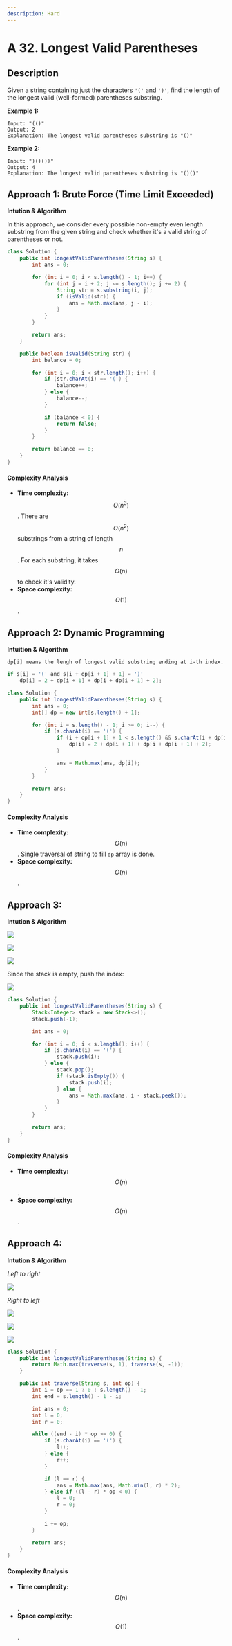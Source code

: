 ```yaml
---
description: Hard
---
```


# A 32. Longest Valid Parentheses

## Description

Given a string containing just the characters `'('` and `')'`, find the length of the longest valid \(well-formed\) parentheses substring.

**Example 1:**

```text
Input: "(()"
Output: 2
Explanation: The longest valid parentheses substring is "()"
```

**Example 2:**

```text
Input: ")()())"
Output: 4
Explanation: The longest valid parentheses substring is "()()"
```

## Approach 1: Brute Force \(Time Limit Exceeded\)

**Intution & Algorithm**

In this approach, we consider every possible non-empty even length substring from the given string and check whether it's a valid string of parentheses or not.

```java
class Solution {
    public int longestValidParentheses(String s) {
        int ans = 0;

        for (int i = 0; i < s.length() - 1; i++) {
            for (int j = i + 2; j <= s.length(); j += 2) {
                String str = s.substring(i, j);
                if (isValid(str)) {
                    ans = Math.max(ans, j - i);
                }
            }
        }

        return ans;
    }

    public boolean isValid(String str) {
        int balance = 0;

        for (int i = 0; i < str.length(); i++) {
            if (str.charAt(i) == '(') {
                balance++;
            } else {
                balance--;
            }

            if (balance < 0) {
                return false;
            }
        }

        return balance == 0;
    }
}
```

#### Complexity Analysis

* **Time complexity:** $$O(n^3)$$. There are $$O(n^2)$$ substrings from a string of length $$n$$. For each substring, it takes $$O(n)$$ to check it's validity.
* **Space complexity:** $$O(1)$$.

## Approach 2: Dynamic Programmin**g**

**Intuition & Algorithm**

`dp[i] means the lengh of longest valid substring ending at i-th index.`

```java
if s[i] = '(' and s[i + dp[i + 1] + 1] = ')'
    dp[i] = 2 + dp[i + 1] + dp[i + dp[i + 1] + 2];
```

```java
class Solution {
    public int longestValidParentheses(String s) {
        int ans = 0;
        int[] dp = new int[s.length() + 1];

        for (int i = s.length() - 1; i >= 0; i--) {
            if (s.charAt(i) == '(') {
                if (i + dp[i + 1] + 1 < s.length() && s.charAt(i + dp[i + 1] + 1) == ')') {
                    dp[i] = 2 + dp[i + 1] + dp[i + dp[i + 1] + 2];
                }

                ans = Math.max(ans, dp[i]);
            }
        }

        return ans;
    }
}
```

#### Complexity Analysis

* **Time complexity:** $$O(n)$$. Single traversal of string to fill `dp` array is done.
* **Space complexity:** $$O(n)$$.

## Approach 3: 

**Intution & Algorithm**

![](../../../.gitbook/assets/image%20%2861%29.png)

![](../../../.gitbook/assets/image%20%2847%29.png)

![](../../../.gitbook/assets/image%20%2855%29.png)

Since the stack is empty, push the index:

![](../../../.gitbook/assets/image%20%2862%29.png)

```java
class Solution {
    public int longestValidParentheses(String s) {
        Stack<Integer> stack = new Stack<>();
        stack.push(-1);

        int ans = 0;

        for (int i = 0; i < s.length(); i++) {
            if (s.charAt(i) == '(') {
                stack.push(i);
            } else {
                stack.pop();
                if (stack.isEmpty()) {
                    stack.push(i);
                } else {
                    ans = Math.max(ans, i - stack.peek());
                }
            }
        }

        return ans;
    }
}
```

#### Complexity Analysis

* **Time complexity:** $$O(n)$$.
* **Space complexity:** $$O(n)$$.



## Approach 4: 

**Intution & Algorithm**

_Left to right_

![](../../../.gitbook/assets/image%20%2850%29.png)

_Right to left_

![](../../../.gitbook/assets/image%20%2856%29.png)

![](../../../.gitbook/assets/image%20%2863%29.png)

![](../../../.gitbook/assets/image%20%2849%29.png)

```java
class Solution {
    public int longestValidParentheses(String s) {
        return Math.max(traverse(s, 1), traverse(s, -1));
    }

    public int traverse(String s, int op) {
        int i = op == 1 ? 0 : s.length() - 1;
        int end = s.length() - 1 - i;

        int ans = 0;
        int l = 0;
        int r = 0;

        while ((end - i) * op >= 0) {
            if (s.charAt(i) == '(') {
                l++;
            } else {
                r++;
            }

            if (l == r) {
                ans = Math.max(ans, Math.min(l, r) * 2);
            } else if ((l - r) * op < 0) {
                l = 0;
                r = 0;
            }

            i += op;
        }

        return ans;
    }
}
```

#### Complexity Analysis

* **Time complexity:** $$O(n)$$.
* **Space complexity:** $$O(1)$$.

